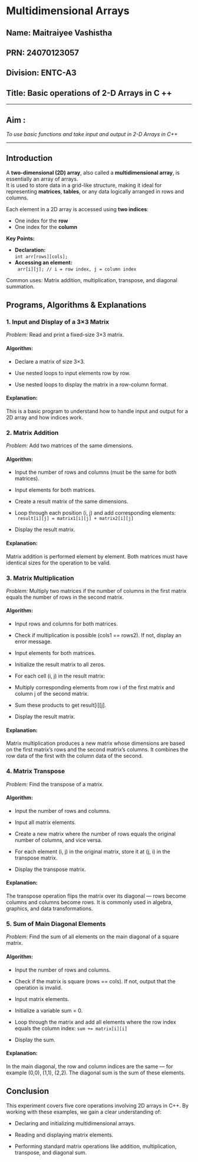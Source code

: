 # Multidimensional Arrays

## Name: Maitraiyee Vashistha
## PRN: 24070123057
## Division: ENTC-A3
## Title: Basic operations of 2-D Arrays in C ++
---
## Aim :
*To use basic functions and take input and output in 2-D Arrays in C++*

---


## **Introduction**
A **two-dimensional (2D) array**, also called a **multidimensional array**, is essentially an array of arrays.  
It is used to store data in a grid-like structure, making it ideal for representing **matrices**, **tables**, or any data logically arranged in rows and columns.  

Each element in a 2D array is accessed using **two indices**:  
- One index for the **row**  
- One index for the **column**

**Key Points:**
- **Declaration:**  
  `int arr[rows][cols];`
 - **Accessing an element:**    
   ` arr[i][j]; // i = row index, j = column index`

Common uses: Matrix addition, multiplication, transpose, and diagonal summation.

## Programs, Algorithms & Explanations
### 1. Input and Display of a 3×3 Matrix
*Problem:* Read and print a fixed-size 3×3 matrix.

#### Algorithm:

 - Declare a matrix of size 3×3.

 - Use nested loops to input elements row by row.

 - Use nested loops to display the matrix in a row-column format.

#### Explanation:
This is a basic program to understand how to handle input and output for a 2D array and how indices work.

### 2. Matrix Addition
*Problem:* Add two matrices of the same dimensions.

#### Algorithm:

 - Input the number of rows and columns (must be the same for both matrices).

 - Input elements for both matrices.

 - Create a result matrix of the same dimensions.

 - Loop through each position (i, j) and add corresponding elements:                 
     ` result[i][j] = matrix1[i][j] + matrix2[i][j]`

 - Display the result matrix.

#### Explanation:
Matrix addition is performed element by element. Both matrices must have identical sizes for the operation to be valid.

### 3. Matrix Multiplication
*Problem:* Multiply two matrices if the number of columns in the first matrix equals the number of rows in the second matrix.

#### Algorithm:

 - Input rows and columns for both matrices.

 - Check if multiplication is possible (cols1 == rows2). If not, display an error message.

 - Input elements for both matrices.

 - Initialize the result matrix to all zeros.

 - For each cell (i, j) in the result matrix:

 - Multiply corresponding elements from row i of the first matrix and column j of the second matrix.

 - Sum these products to get result[i][j].

 - Display the result matrix.

#### Explanation:
Matrix multiplication produces a new matrix whose dimensions are based on the first matrix’s rows and the second matrix’s columns. It combines the row data of the first with the column data of the second.

### 4. Matrix Transpose
*Problem:* Find the transpose of a matrix.

#### Algorithm:

 - Input the number of rows and columns.

 - Input all matrix elements.

 - Create a new matrix where the number of rows equals the original number of columns, and vice versa.

 - For each element (i, j) in the original matrix, store it at (j, i) in the transpose matrix.

 - Display the transpose matrix.

#### Explanation:
The transpose operation flips the matrix over its diagonal — rows become columns and columns become rows. It is commonly used in algebra, graphics, and data transformations.

### 5. Sum of Main Diagonal Elements
*Problem:* Find the sum of all elements on the main diagonal of a square matrix.

#### Algorithm:

 - Input the number of rows and columns.

 - Check if the matrix is square (rows == cols). If not, output that the operation is invalid.

 - Input matrix elements.

 - Initialize a variable sum = 0.

 - Loop through the matrix and add all elements where the row index equals the column index:
      `sum += matrix[i][i]`

 - Display the sum.

#### Explanation:
In the main diagonal, the row and column indices are the same — for example (0,0), (1,1), (2,2). The diagonal sum is the sum of these elements.

## Conclusion
This experiment covers five core operations involving 2D arrays in C++.
By working with these examples, we gain a clear understanding of:

 - Declaring and initializing multidimensional arrays.

 - Reading and displaying matrix elements.

 - Performing standard matrix operations like addition, multiplication, transpose, and diagonal sum.
